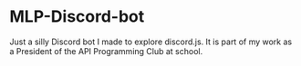 # MLP-Discord-bot
Just a silly Discord bot I made to explore discord.js. It is part of my work as a President of the API Programming Club at school.
